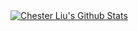 <a href="#stats" align="center">
    <img align="center" alt="Chester Liu's Github Stats" src="https://github-readme-stats.vercel.app/api?username=skyline75489&count_private=true&show_icons=true&include_all_commits=true&show_owner=true"/>
</a>
